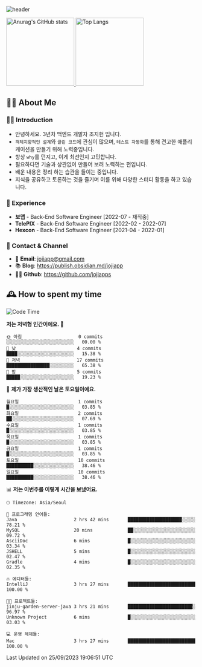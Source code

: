 ![header](https://capsule-render.vercel.app/api?type=transparent&fontColor=6b32af&height=200&text=Back-End%20Developer&fontSize=60)

<a href="#">
  <img height="180px" src="https://github-readme-stats.vercel.app/api?username=jojiapps&show_icons=true&theme=midnight-purple&locale=kr" alt="Anurag's GitHub stats"/>
</a>

<a href="#">
  <img height="180px" src="https://github-readme-stats.vercel.app/api/top-langs/?username=jojiapps&theme=midnight-purple&layout=compact&locale=kr" alt="Top Langs"/>
</a>

## 💁‍♂️ About Me

### 🙇‍♂️ Introduction

- 안녕하세요. 3년차 백엔드 개발자 조지헌 입니다.
- `객체지향적인 설계`와 `클린 코드`에 관심이 많으며, `테스트 자동화`를 통해 견고한 애플리케이션을 만들기 위해 노력중입니다.
- 항상 `why`를 던지고, 이게 최선인지 고민합니다.
- 필요하다면 기술과 상관없이 만들어 보려 노력하는 편입니다.
- 배운 내용은 정리 하는 습관을 들이는 중입니다.
- 지식을 공유하고 토론하는 것을 즐기며 이를 위해 다양한 스터디 활동을 하고 있습니다.

### 💼 Experience

- **보맵** - Back-End Software Engineer [2022-07 - 재직중]
- **TelePIX** - Back-End Software Engineer [2022-02 - 2022-07]
- **Hexcon** - Back-End Software Engineer [2021-04 - 2022-01]

### 🤝 Contact & Channel

- 📧 **Email**: jojiapp@gmail.com
- 📚 **Blog**: https://publish.obsidian.md/jojiapp
- 👨‍💻 **Github**: https://github.com/jojiapps

## 🕰 How to spent my time
<!--START_SECTION:waka-->
![Code Time](http://img.shields.io/badge/Code%20Time-564%20hrs%2048%20mins-blue)

**저는 저녁형 인간이에요. 🦉** 

```text
🌞 아침                     0 commits           ░░░░░░░░░░░░░░░░░░░░░░░░░   00.00 % 
🌆 낮　                     4 commits           ████░░░░░░░░░░░░░░░░░░░░░   15.38 % 
🌃 저녁                     17 commits          ████████████████░░░░░░░░░   65.38 % 
🌙 밤　                     5 commits           █████░░░░░░░░░░░░░░░░░░░░   19.23 % 
```
📅 **제가 가장 생산적인 날은 토요일이에요.** 

```text
월요일                      1 commits           █░░░░░░░░░░░░░░░░░░░░░░░░   03.85 % 
화요일                      2 commits           ██░░░░░░░░░░░░░░░░░░░░░░░   07.69 % 
수요일                      1 commits           █░░░░░░░░░░░░░░░░░░░░░░░░   03.85 % 
목요일                      1 commits           █░░░░░░░░░░░░░░░░░░░░░░░░   03.85 % 
금요일                      1 commits           █░░░░░░░░░░░░░░░░░░░░░░░░   03.85 % 
토요일                      10 commits          ██████████░░░░░░░░░░░░░░░   38.46 % 
일요일                      10 commits          ██████████░░░░░░░░░░░░░░░   38.46 % 
```


📊 **저는 이번주를 이렇게 시간을 보냈어요.** 

```text
🕑︎ Timezone: Asia/Seoul

💬 프로그래밍 언어들: 
Java                     2 hrs 42 mins       ████████████████████░░░░░   78.21 % 
MySQL                    20 mins             ██░░░░░░░░░░░░░░░░░░░░░░░   09.72 % 
AsciiDoc                 6 mins              █░░░░░░░░░░░░░░░░░░░░░░░░   03.34 % 
JSHELL                   5 mins              █░░░░░░░░░░░░░░░░░░░░░░░░   02.47 % 
Gradle                   4 mins              █░░░░░░░░░░░░░░░░░░░░░░░░   02.35 % 

🔥 에디터들: 
IntelliJ                 3 hrs 27 mins       █████████████████████████   100.00 % 

🐱‍💻 프로젝트들: 
jinju-garden-server-java 3 hrs 21 mins       ████████████████████████░   96.97 % 
Unknown Project          6 mins              █░░░░░░░░░░░░░░░░░░░░░░░░   03.03 % 

💻 운영 체제들: 
Mac                      3 hrs 27 mins       █████████████████████████   100.00 % 
```


 Last Updated on 25/09/2023 19:06:51 UTC
<!--END_SECTION:waka-->
